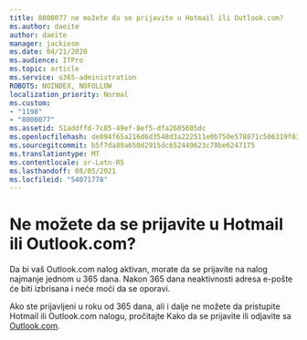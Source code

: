 ```yaml
---
title: 8000077 ne možete da se prijavite u Hotmail ili Outlook.com?
ms.author: daeite
author: daeite
manager: jackiesm
ms.date: 04/21/2020
ms.audience: ITPro
ms.topic: article
ms.service: o365-administration
ROBOTS: NOINDEX, NOFOLLOW
localization_priority: Normal
ms.custom:
- "1198"
- "8000077"
ms.assetid: 51addffd-7c85-49ef-8ef5-dfa2605605dc
ms.openlocfilehash: de094f65a216d6d3548d3a222511e0b750e578071c506319f838550a69e02d29
ms.sourcegitcommit: b5f7da89a650d2915dc652449623c78be6247175
ms.translationtype: MT
ms.contentlocale: sr-Latn-RS
ms.lasthandoff: 08/05/2021
ms.locfileid: "54071778"
---
```

# <a name="cant-sign-in-to-hotmail-or-outlookcom"></a>Ne možete da se prijavite u Hotmail ili Outlook.com?

Da bi vaš Outlook.com nalog aktivan, morate da se prijavite na nalog najmanje jednom u 365 dana. Nakon 365 dana neaktivnosti adresa e-pošte će biti izbrisana i neće moći da se oporavi.
  
Ako ste prijavljeni u roku od 365 dana, ali i dalje ne možete da pristupite Hotmail ili Outlook.com nalogu, pročitajte Kako da se prijavite ili odjavite sa [Outlook.com](https://support.office.com/article/e08eb8ac-ac27-49f4-a400-a47311e1ee7e?wt.mc_id=Office_Outlook_com_Alchemy).
  